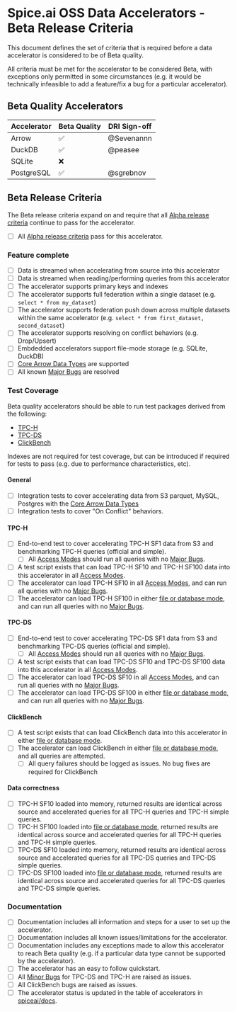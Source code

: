 # Spice.ai OSS Data Accelerators - Beta Release Criteria

This document defines the set of criteria that is required before a data accelerator is considered to be of Beta quality.

All criteria must be met for the accelerator to be considered Beta, with exceptions only permitted in some circumstances (e.g. it would be technically infeasible to add a feature/fix a bug for a particular accelerator).

## Beta Quality Accelerators

| Accelerator | Beta Quality | DRI Sign-off |
| ----------- | ------------ | ------------ |
| Arrow       | ✅           | @Sevenannn   |
| DuckDB      | ✅           | @peasee      |
| SQLite      | ❌           |              |
| PostgreSQL  | ✅           | @sgrebnov    |

## Beta Release Criteria

The Beta release criteria expand on and require that all [Alpha release criteria](./alpha.md) continue to pass for the accelerator.

- [ ] All [Alpha release criteria](./alpha.md) pass for this accelerator.

### Feature complete

- [ ] Data is streamed when accelerating from source into this accelerator
- [ ] Data is streamed when reading/performing queries from this accelerator
- [ ] The accelerator supports primary keys and indexes
- [ ] The accelerator supports full federation within a single dataset (e.g. `select * from my_dataset`)
- [ ] The accelerator supports federation push down across multiple datasets within the same accelerator (e.g. `select * from first_dataset, second_dataset`)
- [ ] The accelerator supports resolving on conflict behaviors (e.g. Drop/Upsert)
- [ ] Embdedded accelerators support file-mode storage (e.g. SQLite, DuckDB)
- [ ] [Core Arrow Data Types](../definitions.md) are supported
- [ ] All known [Major Bugs](../definitions.md) are resolved

### Test Coverage

Beta quality accelerators should be able to run test packages derived from the following:

- [TPC-H](https://www.tpc.org/TPC-H/)
- [TPC-DS](https://www.tpc.org/TPC-DS/)
- [ClickBench](https://github.com/ClickHouse/ClickBench)

Indexes are not required for test coverage, but can be introduced if required for tests to pass (e.g. due to performance characteristics, etc).

#### General

- [ ] Integration tests to cover accelerating data from S3 parquet, MySQL, Postgres with the [Core Arrow Data Types](../definitions.md)
- [ ] Integration tests to cover "On Conflict" behaviors.

#### TPC-H

- [ ] End-to-end test to cover accelerating TPC-H SF1 data from S3 and benchmarking TPC-H queries (official and simple).
  - [ ] All [Access Modes](../definitions.md) should run all queries with no [Major Bugs](../definitions.md).
- [ ] A test script exists that can load TPC-H SF10 and TPC-H SF100 data into this accelerator in all [Access Modes](../definitions.md).
- [ ] The accelerator can load TPC-H SF10 in all [Access Modes](../definitions.md), and can run all queries with no [Major Bugs](../definitions.md).
- [ ] The accelerator can load TPC-H SF100 in either [file or database mode](../definitions.md), and can run all queries with no [Major Bugs](../definitions.md).

#### TPC-DS

- [ ] End-to-end test to cover accelerating TPC-DS SF1 data from S3 and benchmarking TPC-DS queries (official and simple).
  - [ ] All [Access Modes](../definitions.md) should run all queries with no [Major Bugs](../definitions.md).
- [ ] A test script exists that can load TPC-DS SF10 and TPC-DS SF100 data into this accelerator in all [Access Modes](../definitions.md).
- [ ] The accelerator can load TPC-DS SF10 in all [Access Modes](../definitions.md), and can run all queries with no [Major Bugs](../definitions.md).
- [ ] The accelerator can load TPC-DS SF100 in either [file or database mode](../definitions.md), and can run all queries with no [Major Bugs](../definitions.md).

#### ClickBench

- [ ] A test script exists that can load ClickBench data into this accelerator in either [file or database mode](../definitions.md).
- [ ] The accelerator can load ClickBench in either [file or database mode](../definitions.md), and all queries are attempted.
  - [ ] All query failures should be logged as issues. No bug fixes are required for ClickBench

#### Data correctness

- [ ] TPC-H SF10 loaded into memory, returned results are identical across source and accelerated queries for all TPC-H queries and TPC-H simple queries.
- [ ] TPC-H SF100 loaded into [file or database mode](../definitions.md), returned results are identical across source and accelerated queries for all TPC-H queries and TPC-H simple queries.
- [ ] TPC-DS SF10 loaded into memory, returned results are identical across source and accelerated queries for all TPC-DS queries and TPC-DS simple queries.
- [ ] TPC-DS SF100 loaded into [file or database mode](../definitions.md), returned results are identical across source and accelerated queries for all TPC-DS queries and TPC-DS simple queries.

### Documentation

- [ ] Documentation includes all information and steps for a user to set up the accelerator.
- [ ] Documentation includes all known issues/limitations for the accelerator.
- [ ] Documentation includes any exceptions made to allow this accelerator to reach Beta quality (e.g. if a particular data type cannot be supported by the accelerator).
- [ ] The accelerator has an easy to follow quickstart.
- [ ] All [Minor Bugs](../definitions.md) for TPC-DS and TPC-H are raised as issues.
- [ ] All ClickBench bugs are raised as issues.
- [ ] The accelerator status is updated in the table of accelerators in [spiceai/docs](https://github.com/spiceai/docs).
